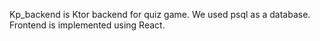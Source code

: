 Kp_backend is Ktor backend for quiz game. We used psql as a database. Frontend is implemented using React.
